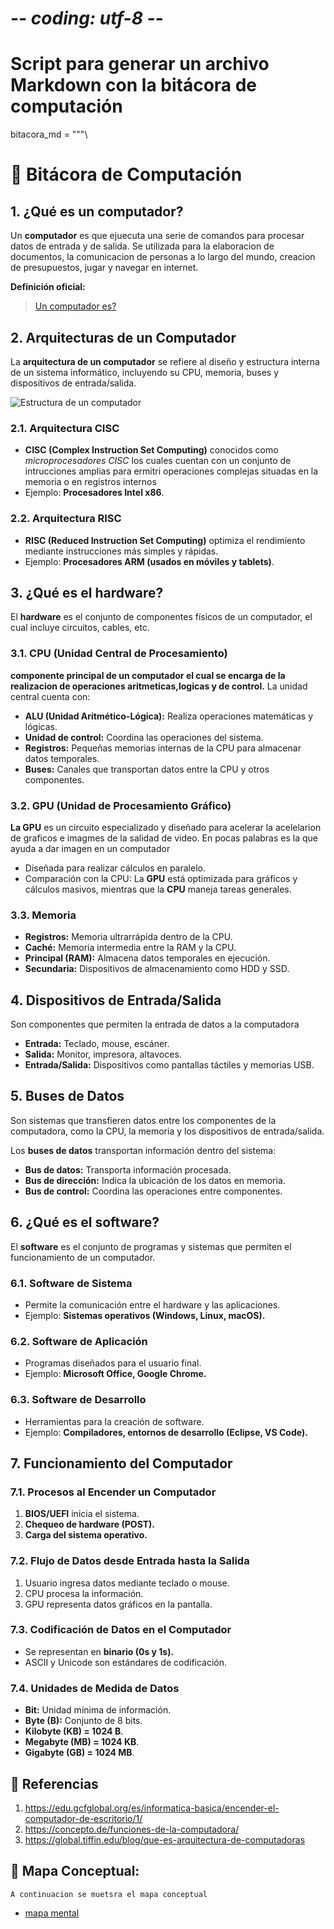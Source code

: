 # -*- coding: utf-8 -*-
# Script para generar un archivo Markdown con la bitácora de computación

bitacora_md = """\
# 📘 Bitácora de Computación

## 1. ¿Qué es un computador?
Un **computador** es que ejuecuta una serie de comandos para procesar datos de entrada y de salida. Se utilizada para la elaboracion de documentos, la comunicacion de personas a lo largo del mundo, creacion de presupuestos, jugar y navegar en internet.

**Definición oficial:** 
> [Un computador es?](https://edu.gcfglobal.org/es/informatica-basica/encender-el-computador-de-escritorio/1/)

## 2. Arquitecturas de un Computador
La **arquitectura de un computador** se refiere al diseño y estructura interna de un sistema informático, incluyendo su CPU, memoria, buses y dispositivos de entrada/salida.


![Estructura de un computador](https://blogger.googleusercontent.com/img/b/R29vZ2xl/AVvXsEiy36FF-l1UgxvLhyphenhyphentOzgVBR2JAty6fLRrEywswYBZvgPPU6eCgrilxfdvx_3IuIv1EsFycSCg2FjlYdlwAao-2n17YZY_Qyoy7cvzmjMN9Vb6dJqq0E1XU-LLh8fqKYi1qDz-kCntd_92O/s1600/perfect_pc-300x240.jpg)

### 2.1. Arquitectura CISC
- **CISC (Complex Instruction Set Computing)** conocidos como *microprocesadores CISC* los cuales cuentan con un conjunto de intrucciones amplias para ermitri operaciones complejas situadas en la memoria o en registros internos
- Ejemplo: **Procesadores Intel x86**.

### 2.2. Arquitectura RISC
- **RISC (Reduced Instruction Set Computing)** optimiza el rendimiento mediante instrucciones más simples y rápidas.
- Ejemplo: **Procesadores ARM (usados en móviles y tablets)**.

## 3. ¿Qué es el hardware?
El **hardware** es el conjunto de componentes físicos de un computador, el cual incluye circuitos, cables, etc.

### 3.1. CPU (Unidad Central de Procesamiento)
**componente principal de un computador el cual se encarga de la realizacion de operaciones aritmeticas,logicas y de control.** La unidad central cuenta con: 

- **ALU (Unidad Aritmético-Lógica):** Realiza operaciones matemáticas y lógicas.
- **Unidad de control:** Coordina las operaciones del sistema.
- **Registros:** Pequeñas memorias internas de la CPU para almacenar datos temporales.
- **Buses:** Canales que transportan datos entre la CPU y otros componentes.

### 3.2. GPU (Unidad de Procesamiento Gráfico)
**La GPU** es un circuito especializado y diseñado para acelerar la acelelarion de graficos e imagmes de la salidad de video. En pocas palabras es la que ayuda a dar imagen en un computador

- Diseñada para realizar cálculos en paralelo.
- Comparación con la CPU: La **GPU** está optimizada para gráficos y cálculos masivos, mientras que la **CPU** maneja tareas generales.

### 3.3. Memoria

- **Registros:** Memoria ultrarrápida dentro de la CPU.
- **Caché:** Memoria intermedia entre la RAM y la CPU.
- **Principal (RAM):** Almacena datos temporales en ejecución.
- **Secundaria:** Dispositivos de almacenamiento como HDD y SSD.

## 4. Dispositivos de Entrada/Salida
Son componentes que permiten la entrada de datos a la computadora 
- **Entrada:** Teclado, mouse, escáner.
- **Salida:** Monitor, impresora, altavoces.
- **Entrada/Salida:** Dispositivos como pantallas táctiles y memorias USB.

## 5. Buses de Datos
Son sistemas que transfieren datos entre los componentes de la computadora, como la CPU, la memoria y los dispositivos de entrada/salida.

Los **buses de datos** transportan información dentro del sistema:
- **Bus de datos:** Transporta información procesada.
- **Bus de dirección:** Indica la ubicación de los datos en memoria.
- **Bus de control:** Coordina las operaciones entre componentes.

## 6. ¿Qué es el software?
El **software** es el conjunto de programas y sistemas que permiten el funcionamiento de un computador.

### 6.1. Software de Sistema
- Permite la comunicación entre el hardware y las aplicaciones.
- Ejemplo: **Sistemas operativos (Windows, Linux, macOS).**

### 6.2. Software de Aplicación
- Programas diseñados para el usuario final.
- Ejemplo: **Microsoft Office, Google Chrome.**

### 6.3. Software de Desarrollo
- Herramientas para la creación de software.
- Ejemplo: **Compiladores, entornos de desarrollo (Eclipse, VS Code).**

## 7. Funcionamiento del Computador

### 7.1. Procesos al Encender un Computador
1. **BIOS/UEFI** inicia el sistema.
2. **Chequeo de hardware (POST).**
3. **Carga del sistema operativo.**

### 7.2. Flujo de Datos desde Entrada hasta la Salida
1. Usuario ingresa datos mediante teclado o mouse.
2. CPU procesa la información.
3. GPU representa datos gráficos en la pantalla.

### 7.3. Codificación de Datos en el Computador
- Se representan en **binario (0s y 1s).**
- ASCII y Unicode son estándares de codificación.

### 7.4. Unidades de Medida de Datos
- **Bit:** Unidad mínima de información.
- **Byte (B):** Conjunto de 8 bits.
- **Kilobyte (KB) = 1024 B**.
- **Megabyte (MB) = 1024 KB**.
- **Gigabyte (GB) = 1024 MB**.

## 📌 Referencias
1. https://edu.gcfglobal.org/es/informatica-basica/encender-el-computador-de-escritorio/1/
2. https://concepto.de/funciones-de-la-computadora/
3. https://global.tiffin.edu/blog/que-es-arquitectura-de-computadoras

## 📍 Mapa Conceptual:
    A continuacion se muetsra el mapa conceptual 
- [mapa mental](link)

